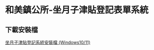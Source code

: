 # 和美鎮公所-坐月子津貼登記表單系統

## 下載安裝檔

[坐月子津貼登記系統安裝檔 (Windows10/11)](https://github.com/LAXY9887/RigsterForm/raw/master/%E5%9D%90%E6%9C%88%E5%AD%90%E6%B4%A5%E8%B2%BC.zip)

